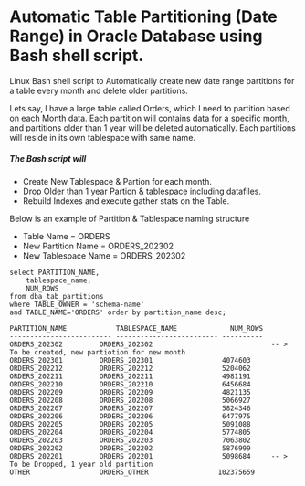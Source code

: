 # Automatic Table Partitioning (Date Range) in Oracle Database using Bash shell script.
Linux Bash shell script to Automatically create new date range partitions for a table every month and delete older partitions.

Lets say, I have a large table called Orders, which I need to partition based on each Month data.
Each partition will contains data for a specific month, and partitions older than 1 year will be deleted automatically.
Each partitions will reside in its own tablespace with same name.


##### The Bash script will 
- Create New Tablespace & Partion for each month.
- Drop Older than 1 year Partion & tablespace including datafiles.
- Rebuild Indexes and execute gather stats on the Table.

Below is an example of Partition & Tablespace naming structure

- Table Name           = ORDERS
- New Partition Name   = ORDERS_202302
- New Tablespace Name  = ORDERS_202302

```
select PARTITION_NAME,
	tablespace_name,
	NUM_ROWS
from dba_tab_partitions 
where TABLE_OWNER = 'schema-name'
and TABLE_NAME='ORDERS' order by partition_name desc;

PARTITION_NAME            TABLESPACE_NAME             NUM_ROWS
------------------------- ------------------------- ----------
ORDERS_202302		  ORDERS_202302						        -- > To be created, new partiotion for new month
ORDERS_202301         ORDERS_202301                 4074603
ORDERS_202212         ORDERS_202212                 5204062
ORDERS_202211         ORDERS_202211                 4981191
ORDERS_202210         ORDERS_202210                 6456684
ORDERS_202209         ORDERS_202209                 4821135
ORDERS_202208         ORDERS_202208                 5066927
ORDERS_202207         ORDERS_202207                 5824346
ORDERS_202206         ORDERS_202206                 6477975
ORDERS_202205         ORDERS_202205                 5091088
ORDERS_202204         ORDERS_202204                 5774805
ORDERS_202203         ORDERS_202203                 7063802
ORDERS_202202         ORDERS_202202                 5876999
ORDERS_202201         ORDERS_202201                 5098684	    -- > To be Dropped, 1 year old partition
OTHER                 ORDERS_OTHER                 102375659
```
